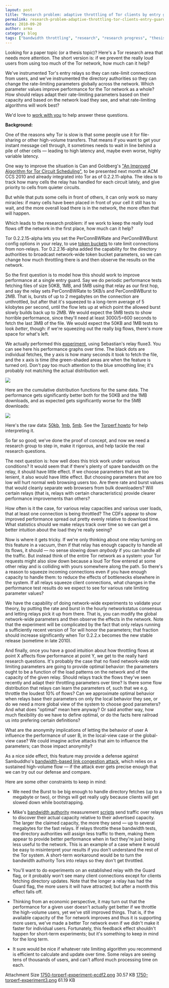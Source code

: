 ```yaml
---
layout: post
title: "Research problem: adaptive throttling of Tor clients by entry guards"
permalink: research-problem-adaptive-throttling-tor-clients-entry-guards
date: 2010-09-20
author: arma
category: blog
tags: ["bandwidth throttling", "research", "research progress", "thesis idea", "torperf"]
---
```


Looking for a paper topic (or a thesis topic)? Here's a Tor research area that needs more attention. The short version is: if we prevent the really loud users from using too much of the Tor network, how much can it help?

We've instrumented Tor's entry relays so they can rate-limit connections from users, and we've instrumented the directory authorities so they can change the rate-limiting parameters globally across the network. Which parameter values improve performance for the Tor network as a whole? How should relays adapt their rate-limiting parameters based on their capacity and based on the network load they see, and what rate-limiting algorithms will work best?

We'd love to [work with you](https://www.torproject.org/research) to help answer these questions.

**Background:**

One of the reasons why Tor is slow is that some people use it for file-sharing or other high-volume transfers. That means if you want to get your instant message cell through, it sometimes needs to wait in line behind a pile of other cells — leading to high latency and, maybe even worse, highly variable latency.

One way to improve the situation is Can and Goldberg's ["An Improved Algorithm for Tor Circuit Scheduling"](http://www.cypherpunks.ca/~iang/pubs/ewma-ccs.pdf), to be presented next month at ACM CCS 2010 and already integrated into Tor as of 0.2.2.11-alpha. The idea is to track how many cells the relay has handled for each circuit lately, and give priority to cells from quieter circuits.

But while that puts some cells in front of others, it can only work so many miracles: if many cells have been placed in front of your cell it still has to wait, and the more overall load there is in the network, the more often that will happen.

Which leads to the research problem: if we work to keep the really loud flows off the network in the first place, how much can it help?

Tor 0.2.2.15-alpha lets you set the PerConnBWRate and PerConnBWBurst config options in your relay, to use [token buckets](http://en.wikipedia.org/wiki/Token_bucket) to rate limit connections from non-relays. Tor 0.2.2.16-alpha added the capability for the directory authorities to broadcast network-wide token bucket parameters, so we can change how much throttling there is and then observe the results on the network.

So the first question is to model how this should work to improve performance at a single entry guard. Say we do periodic performance tests fetching files of size 50KB, 1MB, and 5MB using that relay as our first hop, and say the relay sets PerConnBWRate to 5KB/s and PerConnBWBurst to 2MB. That is, bursts of up to 2 megabytes on the connection are unthrottled, but after that it's squeezed to a long-term average of 5 kilobytes per second, until the flow lets up at which point the allowed burst slowly builds back up to 2MB. We would expect the 5MB tests to show horrible performance, since they'll need at least 3000/5=600 seconds to fetch the last 3MB of the file. We would expect the 50KB and 1MB tests to look _better_, though: if we're squeezing out the really big flows, there's more space for what's left.

We actually performed this [experiment](https://trac.torproject.org/projects/tor/ticket/1750), using Sebastian's relay fluxe3. You can see here his performance graphs over time. The black dots are individual fetches, the y axis is how many seconds it took to fetch the file, and the x axis is time (the green-shaded areas are when the feature is turned on). Don't pay too much attention to the blue smoothing line; it's probably not matching the actual distribution well.

[![](https://blog.torproject.org/files/1750-torperf-experiment3.png)](http://sebastianhahn.net/tor/torperf.png)

Here are the cumulative distribution functions for the same data. The performance gets significantly better both for the 50KB and the 1MB downloads, and as expected gets significantly worse for the 5MB downloads:

[![](https://blog.torproject.org/files/1750-torperf-experiment-ecdf2.png)](https://trac.torproject.org/projects/tor/attachment/ticket/1750/torperf-experiment-ecdf.png)

Here's the raw data: [50kb](http://siv.sunet.se/sebastian/50kb.data), [1mb](http://siv.sunet.se/sebastian/1mb.data), [5mb](http://siv.sunet.se/sebastian/5mb.data). See the [Torperf howto](https://gitweb.torproject.org/torperf.git/blob_plain/HEAD:/measurements-HOWTO) for help interpreting it.

So far so good; we've done the proof of concept, and now we need a research group to step in, make it rigorous, and help tackle the real research questions.

The next question is: how well does this trick work under various conditions? It would seem that if there's plenty of spare bandwidth on the relay, it should have little effect. If we choose parameters that are too lenient, it also would have little effect. But choosing parameters that are too low will hurt normal web browsing users too. Are there rate and burst values that would cleanly separate web browsers from bulk downloaders? Will certain relays (that is, relays with certain characteristics) provide clearer performance improvements than others?

How often is it the case, for various relay capacities and various user loads, that at least one connection is being throttled? The CDFs appear to show improved performance spread out pretty evenly relative to download time. What statistics should we make relays track over time so we can get a better intuition about the load they're really seeing?

Now is where it gets tricky. If we're only thinking about one relay turning on this feature in a vacuum, then if that relay has enough capacity to handle all its flows, it should — no sense slowing down _anybody_ if you can handle all the traffic. But instead think of the entire Tor network as a system: your Tor requests might also slow down because a loud Tor flow entered at some other relay and is colliding with yours somewhere along the path. So there's a reason to squeeze incoming connections even if you have enough capacity to handle them: to reduce the effects of bottlenecks elsewhere in the system. If all relays squeeze client connections, what changes in the performance test results do we expect to see for various rate limiting parameter values?

We have the capability of doing network-wide experiments to validate your theory, by putting the rate and burst in the hourly networkstatus consensus and letting relays pick it up from there. That is, you can modify the global network-wide parameters and then observe the effects in the network. Note that the experiment will be complicated by the fact that only relays running a sufficiently recent version of Tor will honor the parameters; that fraction should increase significantly when Tor 0.2.2.x becomes the new stable release (sometime in late 2010).

And finally, once you have a good intuition about how throttling flows at point X affects flow performance at point Y, we get to the really hard research questions. It's probably the case that no fixed network-wide rate limiting parameters are going to provide optimal behavior: the parameters ought to be a function of the load patterns on the network and of the capacity of the given relay. Should relays track the flows they've seen recently and adapt their throttling parameters over time? Is there some flow distribution that relays can learn the parameters of, such that we e.g. throttle the loudest 10% of flows? Can we approximate optimal behavior when relays base their parameters on only the local behavior they see, or do we need a more global view of the system to choose good parameters? And what does "optimal" mean here anyway? Or said another way, how much flexibility do we have to define optimal, or do the facts here railroad us into prefering certain definitions?

What are the anonymity implications of letting the behavior of user A influence the performance of user B, in the local-view case or the global-view case? We could imagine active attacks that aim to influence the parameters; can those impact anonymity?

As a nice side effect, this feature may provide a defense against Sambuddho's [bandwidth-based link congestion attack](http://cs.gmu.edu/~astavrou/research/timing_esorics10.pdf), which relies on a sustained high-volume flow — if the attack ever gets precise enough that we can try out our defense and compare.

Here are some other constraints to keep in mind:

- We need the Burst to be big enough to handle directory fetches (up to a megabyte or two), or things will get really ugly because clients will get slowed down while bootstrapping.

- Mike's [bandwidth authority](https://blog.torproject.org/blog/torflow-node-capacity-integrity-and-reliability-measurements-hotpets) measurement [scripts](https://svn.torproject.org/svn/torflow/trunk/NetworkScanners/BwAuthority/README.BwAuthorities) send traffic over relays to discover their actual capacity relative to their advertised capacity. The larger the claimed capacity, the more they send — up to several megabytes for the fast relays. If relays throttle these bandwidth tests, the directory authorities will assign less traffic to them, making them appear to provide better performance when in fact they're just being less useful to the network. This is an example of a case where it would be easy to misinterpret your results if you don't understand the rest of the Tor system. A short-term workaround would be to turn the bandwidth authority Tors into relays so they don't get throttled.

- You'll want to do experiments on an established relay with the Guard flag, or it probably won't see many client connections except for clients fetching directory updates. Note that the longer a relay has had the Guard flag, the more users it will have attracted; but after a month this effect falls off.

- Thinking from an economic perspective, it may turn out that the performance for a given user doesn't actually get better if we throttle the high-volume users, yet we've still improved things. That is, if the available capacity of the Tor network improves and thus it is supporting more users, we've made a better Tor network even if we didn't make it faster for individual users. Fortunately, this feedback effect shouldn't happen for short-term experiments; but it's something to keep in mind for the long term.

- It sure would be nice if whatever rate limiting algorithm you recommend is efficient to calculate and update over time. Some relays are seeing tens of thousands of users, and can't afford much processing time on each.

<thead><tr>
<th>Attachment</th>
<th>Size</th> </tr></thead><tbody>
 <tr class="odd">
<td><a href="https://blog.torproject.org/files/1750-torperf-experiment-ecdf2.png">1750-torperf-experiment-ecdf2.png</a></td>
<td>30.57 KB</td> </tr>
 <tr class="even">
<td><a href="https://blog.torproject.org/files/1750-torperf-experiment3.png">1750-torperf-experiment3.png</a></td>
<td>61.19 KB</td> </tr>
</tbody>

